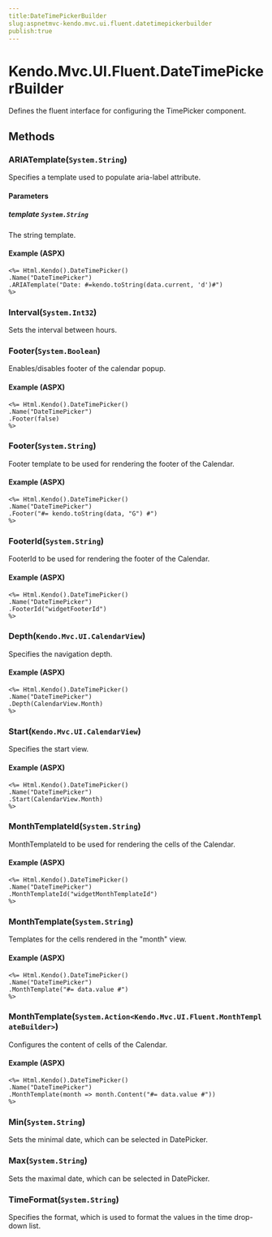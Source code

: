 ```yaml
---
title:DateTimePickerBuilder
slug:aspnetmvc-kendo.mvc.ui.fluent.datetimepickerbuilder
publish:true
---
```


# Kendo.Mvc.UI.Fluent.DateTimePickerBuilder
Defines the fluent interface for configuring the TimePicker component.



## Methods

### ARIATemplate(`System.String`)
Specifies a template used to populate aria-label attribute.


#### Parameters

##### template `System.String`
The string template.




#### Example (ASPX)
    <%= Html.Kendo().DateTimePicker()
    .Name("DateTimePicker")
    .ARIATemplate("Date: #=kendo.toString(data.current, 'd')#")
    %>


### Interval(`System.Int32`)
Sets the interval between hours.





### Footer(`System.Boolean`)
Enables/disables footer of the calendar popup.




#### Example (ASPX)
    <%= Html.Kendo().DateTimePicker()
    .Name("DateTimePicker")
    .Footer(false)
    %>


### Footer(`System.String`)
Footer template to be used for rendering the footer of the Calendar.




#### Example (ASPX)
    <%= Html.Kendo().DateTimePicker()
    .Name("DateTimePicker")
    .Footer("#= kendo.toString(data, "G") #")
    %>


### FooterId(`System.String`)
FooterId to be used for rendering the footer of the Calendar.




#### Example (ASPX)
    <%= Html.Kendo().DateTimePicker()
    .Name("DateTimePicker")
    .FooterId("widgetFooterId")
    %>


### Depth(`Kendo.Mvc.UI.CalendarView`)
Specifies the navigation depth.




#### Example (ASPX)
    <%= Html.Kendo().DateTimePicker()
    .Name("DateTimePicker")
    .Depth(CalendarView.Month)
    %>


### Start(`Kendo.Mvc.UI.CalendarView`)
Specifies the start view.




#### Example (ASPX)
    <%= Html.Kendo().DateTimePicker()
    .Name("DateTimePicker")
    .Start(CalendarView.Month)
    %>


### MonthTemplateId(`System.String`)
MonthTemplateId to be used for rendering the cells of the Calendar.




#### Example (ASPX)
    <%= Html.Kendo().DateTimePicker()
    .Name("DateTimePicker")
    .MonthTemplateId("widgetMonthTemplateId")
    %>


### MonthTemplate(`System.String`)
Templates for the cells rendered in the "month" view.




#### Example (ASPX)
    <%= Html.Kendo().DateTimePicker()
    .Name("DateTimePicker")
    .MonthTemplate("#= data.value #")
    %>


### MonthTemplate(`System.Action<Kendo.Mvc.UI.Fluent.MonthTemplateBuilder>`)
Configures the content of cells of the Calendar.




#### Example (ASPX)
    <%= Html.Kendo().DateTimePicker()
    .Name("DateTimePicker")
    .MonthTemplate(month => month.Content("#= data.value #"))
    %>


### Min(`System.String`)
Sets the minimal date, which can be selected in DatePicker.





### Max(`System.String`)
Sets the maximal date, which can be selected in DatePicker.





### TimeFormat(`System.String`)
Specifies the format, which is used to format the values in the time drop-down list.






